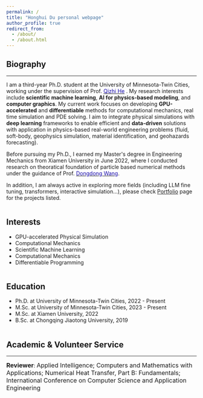 ```yaml
---
permalink: /
title: "Honghui Du personal webpage"
author_profile: true
redirect_from: 
  - /about/
  - /about.html
---
```



## Biography
------
I am a third-year Ph.D. student at the University of Minnesota-Twin Cities, working under the supervision of Prof. [<span style="color:#1A0DAB;">Qizhi He</span>](https://scholar.google.com/citations?user=lZ4PEUAAAAAJ&hl=en)
. My research interests include **scientific machine learning**, **AI for physics-based modeling**, and **computer graphics**. My current work focuses on developing **GPU-accelerated** and **differentiable** methods for computational mechanics, real time simulation and PDE solving. I aim to integrate physical simulations with **deep learning** frameworks to enable efficient and **data-driven** solutions with application in physics-based real-world engineering problems (fluid, soft-body, geophysics simulation, material identification, and geohazards forecasting).

Before pursuing my Ph.D., I earned my Master's degree in Engineering Mechanics from Xiamen University in June 2022, where I conducted research on theoratical foundation of particle based numerical methods under the guidance of Prof. [<span style="color:#1A0DAB;">Dongdong Wang</span>](https://www.researchgate.net/profile/Dongdong-Wang-15).

In addition, I am always active in exploring more fields (including LLM fine tuning, transformers, interactive simulation...), please check <a href="/portfolio/">Portfolio</a> page for the projects listed.

<div class="two-columns">
  <div class="column">
    <h2>Interests</h2>
    <ul>
      <li><i class="fas fa-laptop-code icon-pad-right"></i>GPU-accelerated Physical Simulation</li>
      <li><i class="fas fa-laptop-code icon-pad-right"></i>Computational Mechanics</li>
      <li><i class="fas fa-laptop-code icon-pad-right"></i>Scientific Machine Learning</li>
      <li><i class="fas fa-laptop-code icon-pad-right"></i>Computational Mechanics</li>
      <li><i class="fas fa-laptop-code icon-pad-right"></i>Differentiable Programming</li>
    </ul>
  </div>
  <div class="column">
    <h2>Education</h2>
    <ul>
      <li>
        <i class="fas fa-graduation-cap icon-pad-right"></i>Ph.D. at University of Minnesota-Twin Cities, 2022 - Present<br>
      </li>
      <li>
        <i class="fas fa-graduation-cap icon-pad-right"></i>M.Sc. at University of Minnesota-Twin Cities, 2023 - Present<br>
      </li>
      <li>
        <i class="fas fa-graduation-cap icon-pad-right"></i>M.Sc. at Xiamen University, 2022<br>
      </li>
      <li>
        <i class="fas fa-graduation-cap icon-pad-right"></i>B.Sc. at Chongqing Jiaotong University, 2019<br>
      </li>
    </ul>
  </div>
</div>



## Academic & Volunteer Service
------
**<font size=3>Reviewer</font>**: <font size=3>Applied Intelligence; Computers and Mathematics with Applications; Numerical Heat Transfer, Part B: Fundamentals; International Conference on Computer Science and Application Engineering</font> 
